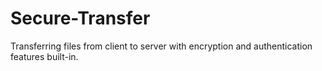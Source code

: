 # Secure-Transfer
Transferring files from client to server with encryption and authentication features built-in.
